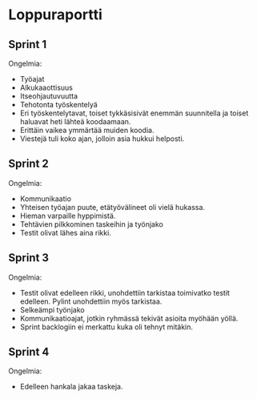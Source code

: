 # Loppuraportti
## Sprint 1
Ongelmia:
- Työajat
- Alkukaaottisuus  
- Itseohjautuvuutta  
- Tehotonta työskentelyä  
- Eri työskentelytavat, toiset tykkäsisivät enemmän suunnitella ja toiset haluavat heti lähteä koodaamaan.  
- Erittäin vaikea ymmärtää muiden koodia.
- Viestejä tuli koko ajan, jolloin asia hukkui helposti.  

## Sprint 2  
Ongelmia:  
- Kommunikaatio
- Yhteisen työajan puute, etätyövälineet oli vielä hukassa.
- Hieman varpaille hyppimistä.
- Tehtävien pilkkominen taskeihin ja työnjako
- Testit olivat lähes aina rikki.

## Sprint 3
Ongelmia:
- Testit olivat edelleen rikki, unohdettiin tarkistaa toimivatko testit edelleen. Pylint unohdettiin myös tarkistaa.
- Selkeämpi työnjako
- Kommunikaatioajat, jotkin ryhmässä tekivät asioita myöhään yöllä.
- Sprint backlogiin ei merkattu kuka oli tehnyt mitäkin.

## Sprint 4
Ongelmia:
- Edelleen hankala jakaa taskeja.
